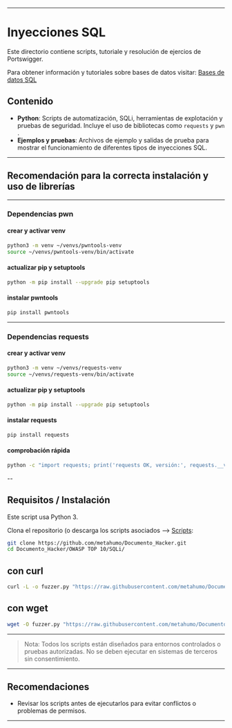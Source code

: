 
---

# Inyecciones SQL

Este directorio contiene scripts, tutoriale y resolución de ejercios de Portswigger.

Para obtener información y tutoriales sobre bases de datos visitar: [Bases de datos SQL](../Bases%20de%20datos/SQL/)

## Contenido

- **Python**: Scripts de automatización, SQLi, herramientas de explotación y pruebas de seguridad. Incluye el uso de bibliotecas como `requests` y `pwn` .
- **Ejemplos y pruebas**: Archivos de ejemplo y salidas de prueba para mostrar el funcionamiento de diferentes tipos de inyecciones SQL.

---

## Recomendación para la correcta instalación y uso de librerías

---

### Dependencias pwn

#### crear y activar venv

```bash
python3 -m venv ~/venvs/pwntools-venv
source ~/venvs/pwntools-venv/bin/activate
```

#### actualizar pip y setuptools

```bash
python -m pip install --upgrade pip setuptools
```

#### instalar pwntools

```bash
pip install pwntools
```

---

### Dependencias requests

#### crear y activar venv

```bash
python3 -m venv ~/venvs/requests-venv
source ~/venvs/requests-venv/bin/activate
```

#### actualizar pip y setuptools

```bash
python -m pip install --upgrade pip setuptools
```

#### instalar requests

```bash
pip install requests
```

#### comprobación rápida

```bash
python -c "import requests; print('requests OK, versión:', requests.__version__)"
```

--

## Requisitos / Instalación

Este script usa Python 3.

Clona el repositorio (o descarga los scripts asociados --> [Scripts](./Scripts/): 
```bash
git clone https://github.com/metahumo/Documento_Hacker.git
cd Documento_Hacker/OWASP TOP 10/SQLi/
```

## con curl

```bash
curl -L -o fuzzer.py "https://raw.githubusercontent.com/metahumo/Documento_Hacker/main/OWASP%20TOP%2010/SQLi/"
```

## con wget

```bash
wget -O fuzzer.py "https://raw.githubusercontent.com/metahumo/Documento_Hacker/main/OWASP%20TOP%2010/SQLi/"
```

---

> Nota: Todos los scripts están diseñados para entornos controlados o pruebas autorizadas. No se deben ejecutar en sistemas de terceros sin consentimiento.

---

## Recomendaciones

* Revisar los scripts antes de ejecutarlos para evitar conflictos o problemas de permisos.

---
